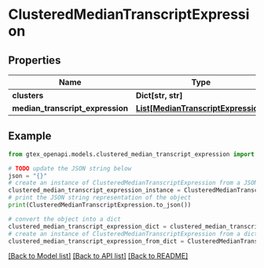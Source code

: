 # ClusteredMedianTranscriptExpression


## Properties

Name | Type | Description | Notes
------------ | ------------- | ------------- | -------------
**clusters** | **Dict[str, str]** |  | [optional] 
**median_transcript_expression** | [**List[MedianTranscriptExpression]**](MedianTranscriptExpression.md) |  | 

## Example

```python
from gtex_openapi.models.clustered_median_transcript_expression import ClusteredMedianTranscriptExpression

# TODO update the JSON string below
json = "{}"
# create an instance of ClusteredMedianTranscriptExpression from a JSON string
clustered_median_transcript_expression_instance = ClusteredMedianTranscriptExpression.from_json(json)
# print the JSON string representation of the object
print(ClusteredMedianTranscriptExpression.to_json())

# convert the object into a dict
clustered_median_transcript_expression_dict = clustered_median_transcript_expression_instance.to_dict()
# create an instance of ClusteredMedianTranscriptExpression from a dict
clustered_median_transcript_expression_from_dict = ClusteredMedianTranscriptExpression.from_dict(clustered_median_transcript_expression_dict)
```
[[Back to Model list]](../README.md#documentation-for-models) [[Back to API list]](../README.md#documentation-for-api-endpoints) [[Back to README]](../README.md)



